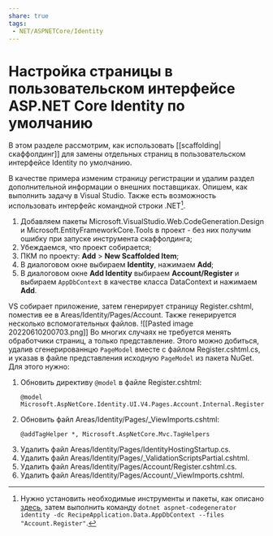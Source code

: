 ```yaml
---
share: true
tags:
 - NET/ASPNETCore/Identity
---
```

# Настройка страницы в пользовательском интерфейсе ASP.NET Core Identity по умолчанию
В этом разделе рассмотрим, как использовать [[scaffolding|скаффолдинг]] для замены отдельных страниц в пользовательском интерфейсе Identity по умолчанию.

В качестве примера изменим страницу регистрации и удалим раздел дополнительной информации о внешних поставщиках. Опишем, как выполнить задачу в Visual Studio. Также есть возможность использовать интерфейс командной строки .NET[^1].
1. Добавляем пакеты Microsoft.VisualStudio.Web.CodeGeneration.Design и Microsoft.EntityFrameworkCore.Tools в проект - без них получим ошибку при запуске инструмента скаффолдинга;
2. Убеждаемся, что проект собирается;
3. ПКМ по проекту: **Add** > **New Scaffolded Item**;
4. В диалоговом окне выбираем **Identity**, нажимаем **Add**;
5. В диалоговом окне **Add Identity** выбираем **Account/Register** и выбираем `AppDbContext` в качестве класса DataContext и нажимаем **Add**.

VS собирает приложение, затем генерирует страницу Register.cshtml, поместив ее в Areas/Identity/Pages/Account. Также генерируется несколько вспомогательных файлов.
![[Pasted image 20220610200703.png]]
Во многих случаях не требуется менять обработчики страниц, а только представление. Этого можно добиться, удалив сгенерированнцю `PageModel` вместе с файлом Register.cshtml.cs,  и указав в файле представления исходную `PageModel` из пакета NuGet. Для этого нужно:
1. Обновить директиву `@model` в файле Register.cshtml:
	```razor
	@model Microsoft.AspNetCore.Identity.UI.V4.Pages.Account.Internal.RegisterModel
	```
1. Обновить файл Areas/Identity/Pages/\_ViewImports.cshtml:
	```razor
	@addTagHelper *, Microsoft.AspNetCore.Mvc.TagHelpers
	```
1. Удалить файл Areas/Identity/Pages/IdentityHostingStartup.cs.
2. Удалить файл Areas/Identity/Pages/\_ValidationScriptsPartial.cshtml.
3. Удалить файл Areas/Identity/Pages/Account/Register.cshtml.cs.
4. Удалить файл Areas/Identity/Pages/Account/\_ViewImports.cshtml.


[^1]: Нужно установить необходимые инструменты и пакеты, как описано [здесь](https://docs.microsoft.com/en-us/aspnet/core/security/authentication/scaffold-identity?view=aspnetcore-5.0&tabs=netcore-cli), затем выполнить команду `dotnet aspnet-codegenerator identity -dc RecipeApplication.Data.AppDbContext --files "Account.Register"`.	